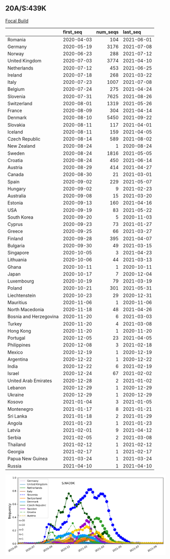 

## 20A/S:439K
[Focal Build](https://nextstrain.org/groups/neherlab/ncov/S.N439K?c=gt-S_439&f_region=Europe)

|                        | first_seq   |   num_seqs | last_seq   |
|:-----------------------|:------------|-----------:|:-----------|
| Romania                | 2020-04-03  |        104 | 2021-06-01 |
| Germany                | 2020-05-19  |       3176 | 2021-07-08 |
| Norway                 | 2020-06-23  |        288 | 2021-07-12 |
| United Kingdom         | 2020-07-03  |       3774 | 2021-04-10 |
| Netherlands            | 2020-07-12  |        453 | 2021-06-25 |
| Ireland                | 2020-07-18  |        268 | 2021-03-22 |
| Italy                  | 2020-07-23  |       1007 | 2021-07-08 |
| Belgium                | 2020-07-24  |        275 | 2021-04-24 |
| Slovenia               | 2020-07-31  |       7625 | 2021-08-26 |
| Switzerland            | 2020-08-01  |       1319 | 2021-05-26 |
| France                 | 2020-08-09  |        304 | 2021-04-14 |
| Denmark                | 2020-08-10  |       5450 | 2021-09-22 |
| Slovakia               | 2020-08-11  |        117 | 2021-04-01 |
| Iceland                | 2020-08-11  |        159 | 2021-04-05 |
| Czech Republic         | 2020-08-14  |        589 | 2021-08-02 |
| New Zealand            | 2020-08-24  |          1 | 2020-08-24 |
| Sweden                 | 2020-08-24  |       1816 | 2021-05-05 |
| Croatia                | 2020-08-24  |        450 | 2021-06-14 |
| Austria                | 2020-08-29  |        414 | 2021-04-27 |
| Canada                 | 2020-08-30  |         21 | 2021-03-01 |
| Spain                  | 2020-09-02  |        229 | 2021-05-07 |
| Hungary                | 2020-09-02  |          9 | 2021-02-23 |
| Australia              | 2020-09-08  |         15 | 2021-03-20 |
| Estonia                | 2020-09-13  |        160 | 2021-04-16 |
| USA                    | 2020-09-19  |         83 | 2021-05-22 |
| South Korea            | 2020-09-20  |          5 | 2020-11-03 |
| Cyprus                 | 2020-09-23  |         73 | 2021-01-27 |
| Greece                 | 2020-09-25  |         66 | 2021-03-27 |
| Finland                | 2020-09-28  |        395 | 2021-04-07 |
| Bulgaria               | 2020-09-30  |         49 | 2021-03-15 |
| Singapore              | 2020-10-05  |          3 | 2021-04-23 |
| Lithuania              | 2020-10-06  |         44 | 2021-03-13 |
| Ghana                  | 2020-10-11  |          1 | 2020-10-11 |
| Japan                  | 2020-10-17  |          7 | 2020-12-04 |
| Luxembourg             | 2020-10-19  |         79 | 2021-03-19 |
| Poland                 | 2020-10-21  |        301 | 2021-05-31 |
| Liechtenstein          | 2020-10-23  |         29 | 2020-12-31 |
| Mauritius              | 2020-11-06  |          1 | 2020-11-06 |
| North Macedonia        | 2020-11-18  |         48 | 2021-04-26 |
| Bosnia and Herzegovina | 2020-11-20  |          6 | 2021-03-03 |
| Turkey                 | 2020-11-20  |          4 | 2021-03-08 |
| Hong Kong              | 2020-11-20  |          1 | 2020-11-20 |
| Portugal               | 2020-12-05  |         23 | 2021-04-05 |
| Philippines            | 2020-12-08  |          3 | 2021-02-18 |
| Mexico                 | 2020-12-19  |          1 | 2020-12-19 |
| Argentina              | 2020-12-22  |          1 | 2020-12-22 |
| India                  | 2020-12-22  |          6 | 2021-02-19 |
| Israel                 | 2020-12-24  |         67 | 2021-02-02 |
| United Arab Emirates   | 2020-12-28  |          2 | 2021-01-02 |
| Lebanon                | 2020-12-29  |          1 | 2020-12-29 |
| Ukraine                | 2020-12-29  |          1 | 2020-12-29 |
| Kosovo                 | 2021-01-04  |          3 | 2021-01-05 |
| Montenegro             | 2021-01-17  |          8 | 2021-01-21 |
| Sri Lanka              | 2021-01-18  |          2 | 2021-01-29 |
| Angola                 | 2021-01-23  |          1 | 2021-01-23 |
| Latvia                 | 2021-02-01  |          9 | 2021-04-12 |
| Serbia                 | 2021-02-05  |          2 | 2021-03-08 |
| Thailand               | 2021-02-12  |          1 | 2021-02-12 |
| Georgia                | 2021-02-17  |          1 | 2021-02-17 |
| Papua New Guinea       | 2021-03-24  |          1 | 2021-03-24 |
| Russia                 | 2021-04-10  |          1 | 2021-04-10 |

![Overall trends S.N439K](/overall_trends_figures/overall_trends_S.N439K.png)